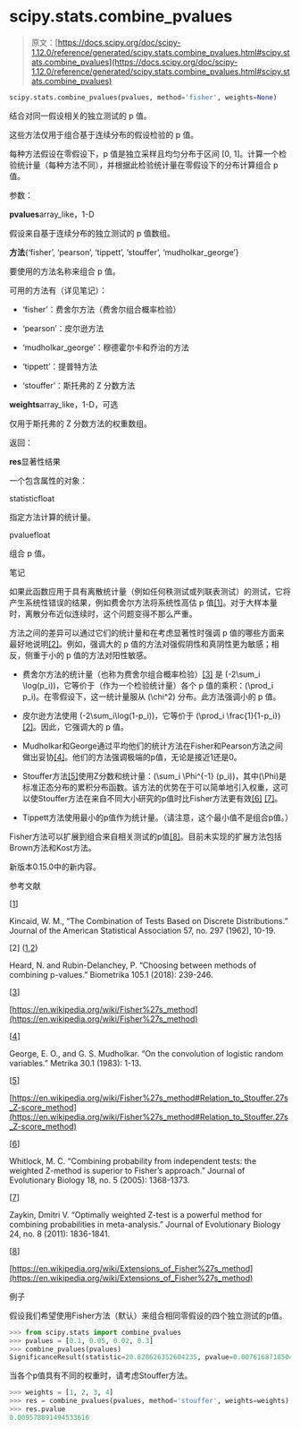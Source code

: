 # scipy.stats.combine_pvalues

> 原文：[https://docs.scipy.org/doc/scipy-1.12.0/reference/generated/scipy.stats.combine_pvalues.html#scipy.stats.combine_pvalues](https://docs.scipy.org/doc/scipy-1.12.0/reference/generated/scipy.stats.combine_pvalues.html#scipy.stats.combine_pvalues)

```py
scipy.stats.combine_pvalues(pvalues, method='fisher', weights=None)
```

结合对同一假设相关的独立测试的 p 值。

这些方法仅用于组合基于连续分布的假设检验的 p 值。

每种方法假设在零假设下，p 值是独立采样且均匀分布于区间 [0, 1]。计算一个检验统计量（每种方法不同），并根据此检验统计量在零假设下的分布计算组合 p 值。

参数：

**pvalues**array_like，1-D

假设来自基于连续分布的独立测试的 p 值数组。

**方法**{‘fisher’, ‘pearson’, ‘tippett’, ‘stouffer’, ‘mudholkar_george’}

要使用的方法名称来组合 p 值。

可用的方法有（详见笔记）：

+   ‘fisher’：费舍尔方法（费舍尔组合概率检验）

+   ‘pearson’：皮尔逊方法

+   ‘mudholkar_george’：穆德霍尔卡和乔治的方法

+   ‘tippett’：提普特方法

+   ‘stouffer’：斯托弗的 Z 分数方法

**weights**array_like，1-D，可选

仅用于斯托弗的 Z 分数方法的权重数组。

返回：

**res**显著性结果

一个包含属性的对象：

statisticfloat

指定方法计算的统计量。

pvaluefloat

组合 p 值。

笔记

如果此函数应用于具有离散统计量（例如任何秩测试或列联表测试）的测试，它将产生系统性错误的结果，例如费舍尔方法将系统性高估 p 值[[1]](#rc356e4bdcefb-1)。对于大样本量时，离散分布近似连续时，这个问题变得不那么严重。

方法之间的差异可以通过它们的统计量和在考虑显著性时强调 p 值的哪些方面来最好地说明[[2]](#rc356e4bdcefb-2)。例如，强调大的 p 值的方法对强假阴性和真阴性更为敏感；相反，侧重于小的 p 值的方法对阳性敏感。

+   费舍尔方法的统计量（也称为费舍尔组合概率检验）[[3]](#rc356e4bdcefb-3) 是 \(-2\sum_i \log(p_i)\)，它等价于（作为一个检验统计量）各个 p 值的乘积：\(\prod_i p_i\)。在零假设下，这一统计量服从 \(\chi^2\) 分布。此方法强调小的 p 值。

+   皮尔逊方法使用 \(-2\sum_i\log(1-p_i)\)，它等价于 \(\prod_i \frac{1}{1-p_i}\) [[2]](#rc356e4bdcefb-2)。因此，它强调大的 p 值。

+   Mudholkar和George通过平均他们的统计方法在Fisher和Pearson方法之间做出妥协[[4]](#rc356e4bdcefb-4)。他们的方法强调极端的p值，无论是接近1还是0。

+   Stouffer方法[[5]](#rc356e4bdcefb-5)使用Z分数和统计量：\(\sum_i \Phi^{-1} (p_i)\)，其中\(\Phi\)是标准正态分布的累积分布函数。该方法的优势在于可以简单地引入权重，这可以使Stouffer方法在来自不同大小研究的p值时比Fisher方法更有效[[6]](#rc356e4bdcefb-6) [[7]](#rc356e4bdcefb-7)。

+   Tippett方法使用最小的p值作为统计量。（请注意，这个最小值不是组合p值。）

Fisher方法可以扩展到组合来自相关测试的p值[[8]](#rc356e4bdcefb-8)。目前未实现的扩展方法包括Brown方法和Kost方法。

新版本0.15.0中的新内容。

参考文献

[[1](#id1)]

Kincaid, W. M., “The Combination of Tests Based on Discrete Distributions.” Journal of the American Statistical Association 57, no. 297 (1962), 10-19.

[2] ([1](#id2),[2](#id4))

Heard, N. and Rubin-Delanchey, P. “Choosing between methods of combining p-values.” Biometrika 105.1 (2018): 239-246.

[[3](#id3)]

[https://en.wikipedia.org/wiki/Fisher%27s_method](https://en.wikipedia.org/wiki/Fisher%27s_method)

[[4](#id5)]

George, E. O., and G. S. Mudholkar. “On the convolution of logistic random variables.” Metrika 30.1 (1983): 1-13.

[[5](#id6)]

[https://en.wikipedia.org/wiki/Fisher%27s_method#Relation_to_Stouffer.27s_Z-score_method](https://en.wikipedia.org/wiki/Fisher%27s_method#Relation_to_Stouffer.27s_Z-score_method)

[[6](#id7)]

Whitlock, M. C. “Combining probability from independent tests: the weighted Z-method is superior to Fisher’s approach.” Journal of Evolutionary Biology 18, no. 5 (2005): 1368-1373.

[[7](#id8)]

Zaykin, Dmitri V. “Optimally weighted Z-test is a powerful method for combining probabilities in meta-analysis.” Journal of Evolutionary Biology 24, no. 8 (2011): 1836-1841.

[[8](#id9)]

[https://en.wikipedia.org/wiki/Extensions_of_Fisher%27s_method](https://en.wikipedia.org/wiki/Extensions_of_Fisher%27s_method)

例子

假设我们希望使用Fisher方法（默认）来组合相同零假设的四个独立测试的p值。

```py
>>> from scipy.stats import combine_pvalues
>>> pvalues = [0.1, 0.05, 0.02, 0.3]
>>> combine_pvalues(pvalues)
SignificanceResult(statistic=20.828626352604235, pvalue=0.007616871850449092) 
```

当各个p值具有不同的权重时，请考虑Stouffer方法。

```py
>>> weights = [1, 2, 3, 4]
>>> res = combine_pvalues(pvalues, method='stouffer', weights=weights)
>>> res.pvalue
0.009578891494533616 
```
